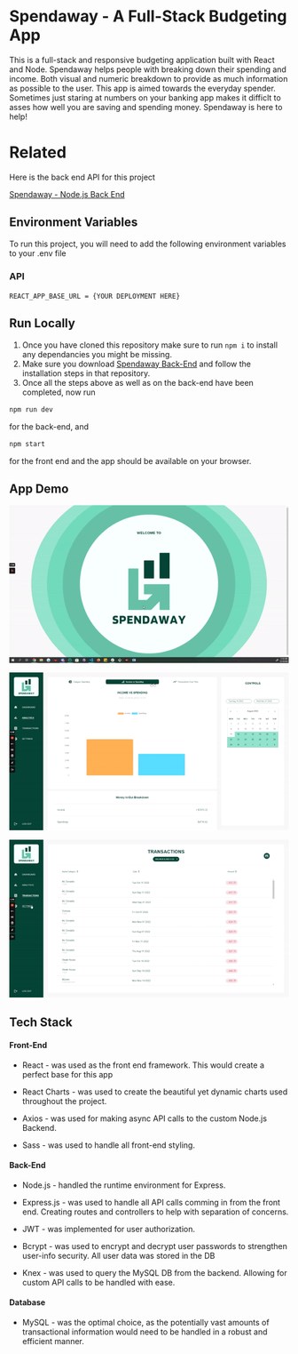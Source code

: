 
# Spendaway - A Full-Stack Budgeting App

This is a full-stack and responsive budgeting application built with React and Node. Spendaway helps people with breaking down their 
spending and income. Both visual and numeric breakdown to provide as much information as possible to the user. 
This app is aimed towards the everyday spender. Sometimes just staring at numbers on your banking app makes it 
difficlt to asses how well you are saving and spending money. Spendaway is here to help!

# Related

Here is the back end API for this project

[Spendaway - Node.js Back End](https://github.com/Danko2111/Spendaway-Server)




## Environment Variables

To run this project, you will need to add the following environment variables to your .env file

### API 

`REACT_APP_BASE_URL = {YOUR DEPLOYMENT HERE}`

## Run Locally
1. Once you have cloned this repository make sure to run `npm i` to install any dependancies you might be missing.
2. Make sure you download [Spendaway Back-End](https://github.com/Danko2111/Spendaway-server) and follow the installation steps in that repository.
3. Once all the steps above as well as on the back-end have been completed, now run 
```bash
npm run dev
```
for the back-end, and
```bash
npm start
```
for the front end and the app should be available on your browser.
## App Demo

![Spendaway Gif 1](https://github.com/Danko2111/Spendaway/blob/main/src/Data/Gifs/ezgif.com-gif-maker.gif)

![Spendaway Gif 2](https://github.com/Danko2111/Spendaway/blob/main/src/Data/Gifs/ezgif.com-gif-maker%20(1).gif)

![Spendaway Gif 3](https://github.com/Danko2111/Spendaway/blob/main/src/Data/Gifs/ezgif.com-gif-maker%20(2).gif)


## Tech Stack

#### Front-End

-   React - was used as the front end framework. This would create a perfect base for this app  

-   React Charts - was used to create the beautiful yet dynamic charts used throughout the project.

-   Axios - was used for making async API calls to the custom Node.js Backend. 

-   Sass - was used to handle all front-end styling.

#### Back-End

-   Node.js - handled the runtime environment for Express.

-   Express.js - was used to handle all API calls comming in from the front end. Creating routes and controllers to help with separation of concerns. 

-   JWT - was implemented for user authorization.

-   Bcrypt - was used to encrypt and decrypt user passwords to strengthen user-info security.  All user data was stored in the DB 

-   Knex - was used to query the MySQL DB from the backend. Allowing for custom API calls to be handled with ease.

#### Database

-   MySQL - was the optimal choice, as the potentially vast amounts of transactional information would need to be handled in a robust and efficient manner.


